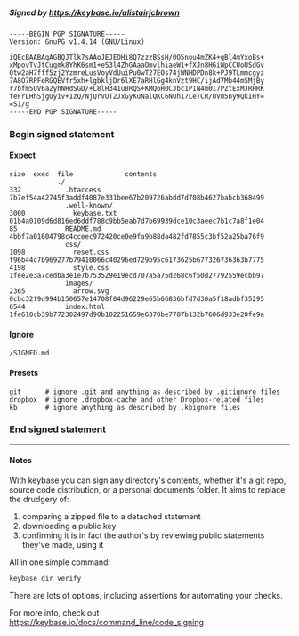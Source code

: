 ##### Signed by https://keybase.io/alistairjcbrown
```
-----BEGIN PGP SIGNATURE-----
Version: GnuPG v1.4.14 (GNU/Linux)

iQEcBAABAgAGBQJTlk7sAAoJEJEOHi8Q7zzzBSsH/0O5nou4mZK4+gBl4mYxoBs+
xMpovTvJtCugmk8YhK6sm1+eS3l4ZhGAaaOmvlhiaeW1+fXJn8HGiWpCCUoUSdGv
Otw2aH7fff5zj2YzmreLusVoyVdUuiPu0wT27EOs74jWNHDPDn8k+PJ9TLmmcgyz
7A8O7RPFeRGQEVfr5xh+lgbkljDr6lXE7aRHlGg4knVzt9HC/ijAd7Mb44mSMjBy
r7bfm5UV6a2yhNHdSGD/+L8lH341u8RQS+KMQoH0CJbc1PIN4m0I7PZtExMJRHRK
feFrLHhSjgUyiv+1zQ/NjQrVUT2JxGyKuNalQKC6NUh17LeTCR/UVm5ny9QkIHY=
=S1/g
-----END PGP SIGNATURE-----

```

<!-- END SIGNATURES -->

### Begin signed statement 

#### Expect

```
size  exec  file             contents                                                        
            ./                                                                               
332           .htaccess      7b7ef54a42745f3addf4087e331bee67b209726abdd7d708b4627babcb368499
              .well-known/                                                                   
3000            keybase.txt  01b4a0109d6d816ed6ddf788c9bb5eab7d7b69939dce10c3aeec7b1c7a8f1e04
85            README.md      4bbf7a01604798c4cceec972420ce0e9fa9b88da482fd7855c3bf52a25ba76f9
              css/                                                                           
1098            reset.css    f96b44c7b969277b79410066c40296ed729b95c6173625b677326736363b7775
4198            style.css    1fee2e3a7cedba3e1e7b753529e19ecd707a5a75d268c6f50d27792559ecbb97
              images/                                                                        
2365            arrow.svg    0cbc32f9d994b150657e14708f04d96229e65b66836bfd7d30a5f18adbf35295
6544          index.html     1fe610cb39b772302497d90b102251659e6370be7787b132b7606d933e20fe9a
```

#### Ignore

```
/SIGNED.md
```

#### Presets

```
git      # ignore .git and anything as described by .gitignore files
dropbox  # ignore .dropbox-cache and other Dropbox-related files    
kb       # ignore anything as described by .kbignore files          
```

<!-- summarize version = 0.0.8 -->

### End signed statement

<hr>

#### Notes

With keybase you can sign any directory's contents, whether it's a git repo,
source code distribution, or a personal documents folder. It aims to replace the drudgery of:

  1. comparing a zipped file to a detached statement
  2. downloading a public key
  3. confirming it is in fact the author's by reviewing public statements they've made, using it

All in one simple command:

```bash
keybase dir verify
```

There are lots of options, including assertions for automating your checks.

For more info, check out https://keybase.io/docs/command_line/code_signing